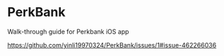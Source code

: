 # PerkBank
Walk-through guide for Perkbank iOS app

https://github.com/yinli19970324/PerkBank/issues/1#issue-462266036
